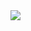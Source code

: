 <img src="https://builtin.com/sites/default/files/styles/medium/public/2018-08/artificial-intelligence-companies.jpg">


